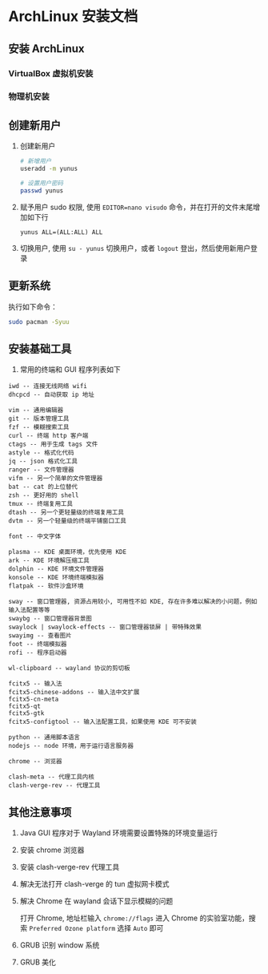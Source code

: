 # ArchLinux 安装文档

## 安装 ArchLinux

### VirtualBox 虚拟机安装

### 物理机安装

## 创建新用户

1. 创建新用户

   ```bash
   # 新增用户
   useradd -m yunus

   # 设置用户密码
   passwd yunus
   ```

2. 赋予用户 sudo 权限, 使用 `EDITOR=nano visudo` 命令，并在打开的文件末尾增加如下行

   ```sudoers
   yunus ALL=(ALL:ALL) ALL
   ```

3. 切换用户, 使用 `su - yunus` 切换用户，或者 `logout` 登出，然后使用新用户登录

## 更新系统

执行如下命令：

```bash
sudo pacman -Syuu
```

## 安装基础工具

1. 常用的终端和 GUI 程序列表如下

```plain-text
iwd -- 连接无线网络 wifi
dhcpcd -- 自动获取 ip 地址

vim -- 通用编辑器
git -- 版本管理工具
fzf -- 模糊搜索工具
curl -- 终端 http 客户端
ctags -- 用于生成 tags 文件
astyle -- 格式化代码
jq -- json 格式化工具
ranger -- 文件管理器
vifm -- 另一个简单的文件管理器
bat -- cat 的上位替代
zsh -- 更好用的 shell
tmux -- 终端复用工具
dtash -- 另一个更轻量级的终端复用工具
dvtm -- 另一个轻量级的终端平铺窗口工具

font -- 中文字体

plasma -- KDE 桌面环境，优先使用 KDE
ark -- KDE 环境解压缩工具
dolphin -- KDE 环境文件管理器
konsole -- KDE 环境终端模拟器
flatpak -- 软件沙盒环境

sway -- 窗口管理器, 资源占用较小, 可用性不如 KDE, 存在许多难以解决的小问题，例如输入法配置等等
swaybg -- 窗口管理器背景图
swaylock | swaylock-effects -- 窗口管理器锁屏 | 带特殊效果
swayimg -- 查看图片
foot -- 终端模拟器
rofi -- 程序启动器

wl-clipboard -- wayland 协议的剪切板

fcitx5 -- 输入法
fcitx5-chinese-addons -- 输入法中文扩展
fcitx5-cn-meta
fcitx5-qt
fcitx5-gtk
fcitx5-configtool -- 输入法配置工具，如果使用 KDE 可不安装

python -- 通用脚本语言
nodejs -- node 环境，用于运行语言服务器

chrome -- 浏览器

clash-meta -- 代理工具内核
clash-verge-rev -- 代理工具
```

## 其他注意事项

1. Java GUI 程序对于 Wayland 环境需要设置特殊的环境变量运行

2. 安装 chrome 浏览器

3. 安装 clash-verge-rev 代理工具

4. 解决无法打开 clash-verge 的 tun 虚拟网卡模式

5. 解决 Chrome 在 wayland 会话下显示模糊的问题

   打开 Chrome, 地址栏输入 `chrome://flags` 进入 Chrome 的实验室功能，搜索 `Preferred Ozone platform` 选择 `Auto` 即可

6. GRUB 识别 window 系统

7. GRUB 美化
